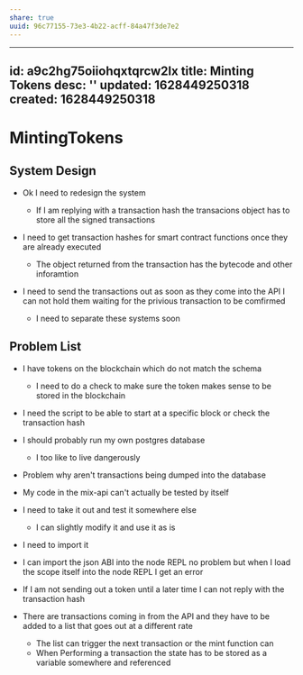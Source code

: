 ```yaml
---
share: true
uuid: 96c77155-73e3-4b22-acff-84a47f3de7e2
---
```

---
id: a9c2hg75oiiohqxtqrcw2lx
title: Minting Tokens
desc: ''
updated: 1628449250318
created: 1628449250318
---
# MintingTokens
System Design
-------------

*   Ok I need to redesign the system
    
    *   If I am replying with a transaction hash the transacions object has to store all the signed transactions
*   I need to get transaction hashes for smart contract functions once they are already executed
    
    *   The object returned from the transaction has the bytecode and other inforamtion
*   I need to send the transactions out as soon as they come into the API I can not hold them waiting for the privious transaction to be comfirmed
    
    *   I need to separate these systems soon

Problem List
------------

*   I have tokens on the blockchain which do not match the schema
    
    *   I need to do a check to make sure the token makes sense to be stored in the blockchain
*   I need the script to be able to start at a specific block or check the transaction hash
    
*   I should probably run my own postgres database
    
    *   I too like to live dangerously
*   Problem why aren't transactions being dumped into the database
    
*   My code in the mix-api can't actually be tested by itself
    
*   I need to take it out and test it somewhere else
    
    *   I can slightly modify it and use it as is
*   I need to import it
    
*   I can import the json ABI into the node REPL no problem but when I load the scope itself into the node REPL I get an error
    
*   If I am not sending out a token until a later time I can not reply with the transaction hash
    
*   There are transactions coming in from the API and they have to be added to a list that goes out at a different rate
    
    *   The list can trigger the next transaction or the mint function can
    *   When Performing a transaction the state has to be stored as a variable somewhere and referenced
